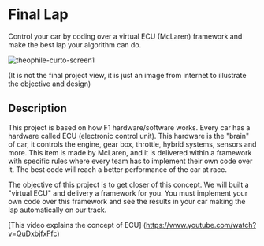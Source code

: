 # Final Lap
Control your car by coding over a virtual ECU (McLaren) framework and make the best lap your algorithm can do.

![theophile-curto-screen1](https://user-images.githubusercontent.com/17493368/156382460-ed0bc558-b777-48dd-939b-0cb7a8274f66.jpg)

(It is not the final project view, it is just an image from internet to illustrate the objective and design)


## Description

This project is based on how F1 hardware/software works. Every car has a hardware called ECU (electronic control unit). This hardware is the "brain" of car, it controls the engine, gear box, throttle, hybrid systems, sensors and more. This item is made by McLaren, and it is delivered within a framework with specific rules where every team has to implement their own code over it. The best code will reach a better performance of the car at race.

The objective of this project is to get closer of this concept. We will built a "virtual ECU" and delivery a framework for you. You must implement your own code over this framework and see the results in your car making the lap automatically on our track.

[This video explains the concept of ECU] (https://www.youtube.com/watch?v=QuDxbjfxFfc)
